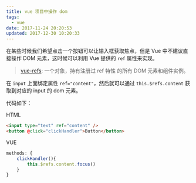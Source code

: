 ```yaml
---
title: vue 项目中操作 dom
tags:
  - vue
date: 2017-11-24 20:20:53
updated: 2017-12-30 10:20:33
---
```


在某些时候我们希望点击一个按钮可以让输入框获取焦点，但是 Vue 中不建议直接操作 DOM 元素，这时候可以利用 Vue 提供的 `ref` 属性来实现。

> [vue-refs](https://cn.vuejs.org/v2/api/#vm-refs): 一个对象，持有注册过 ref 特性 的所有 DOM 元素和组件实例。

在 `input` 上面绑定属性 `ref="content"`，然后就可以通过 `this.$refs.content` 获取到对应的 input 的 dom 元素。

代码如下：

HTML
```html
<input type="text" ref="content" />
<button @click="clickHandler">Button</button>
```
VUE
```js
methods: {
    clickHandler(){
        this.$refs.content.focus()
    }
}
```